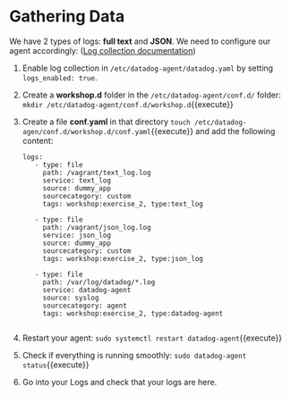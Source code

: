 # Gathering Data

We have 2 types of logs: **full text** and **JSON**. We need to configure our agent accordingly: (<a href="https://docs.datadoghq.com/logs/log_collection/" target="_datadog">Log collection documentation</a>)

1. Enable log collection in `/etc/datadog-agent/datadog.yaml` by setting `logs_enabled: true`. 
2. Create a  **workshop.d** folder in the `/etc/datadog-agent/conf.d/` folder: `mkdir /etc/datadog-agent/conf.d/workshop.d`{{execute}}
3. Create a file **conf.yaml** in that directory `touch /etc/datadog-agen/conf.d/workshop.d/conf.yaml`{{execute}} and add the following content:

    <pre><code>logs:
      - type: file
        path: /vagrant/text_log.log
        service: text_log
        source: dummy_app
        sourcecategory: custom
        tags: workshop:exercise_2, type:text_log

      - type: file
        path: /vagrant/json_log.log
        service: json_log
        source: dummy_app
        sourcecategory: custom
        tags: workshop:exercise_2, type:json_log

      - type: file
        path: /var/log/datadog/*.log
        service: datadog-agent
        source: syslog
        sourcecategory: agent
        tags: workshop:exercise_2, type:datadog-agent
    </code></pre>

4. Restart your agent:
  `sudo systemctl restart datadog-agent`{{execute}}

5. Check if everything is running smoothly:
  `sudo datadog-agent status`{{execute}}

6. Go into your Logs and check that your logs are here.
